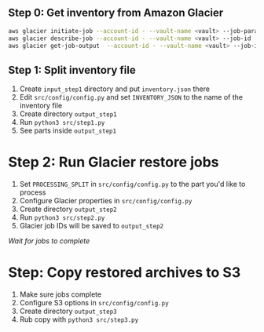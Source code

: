 ## Step 0: Get inventory from Amazon Glacier
```sh
aws glacier initiate-job --account-id - --vault-name <vault> --job-parameters '{"Type": "inventory-retrieval"}'
aws glacier describe-job --account-id - --vault-name <vault> --job-id '<job-id>'
aws glacier get-job-output  --account-id - --vault-name <vault> --job-id '<job-id>' inventory.json
```

## Step 1: Split inventory file
1. Create `input_step1` directory and put `inventory.json` there
2. Edit `src/config/config.py` and set `INVENTORY_JSON` to the name of the inventory file
3. Create directory `output_step1`
4. Run `python3 src/step1.py`
5. See parts inside `output_step1`

# Step 2: Run Glacier restore jobs
1. Set `PROCESSING_SPLIT` in `src/config/config.py` to the part you'd like to process
2. Configure Glacier properties in `src/config/config.py`
3. Create directory `output_step2`
4. Run `python3 src/step2.py`
5. Glacier job IDs will be saved to `output_step2`

*Wait for jobs to complete*

# Step: Copy restored archives to S3
1. Make sure jobs complete
2. Configure S3 options in `src/config/config.py`
3. Create directory `output_step3`
4. Rub copy with `python3 src/step3.py`
